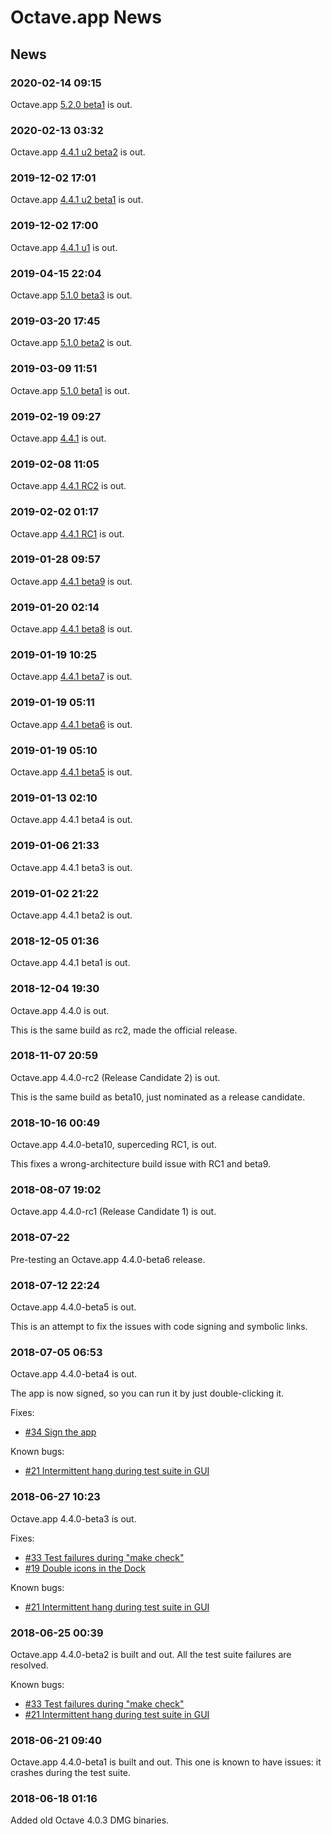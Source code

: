# Octave.app News

## News

### 2020-02-14 09:15

Octave.app [5.2.0 beta1](https://github.com/octave-app/octave-app/releases/tag/v5.2.0-beta1) is out.

### 2020-02-13 03:32

Octave.app [4.4.1 u2 beta2](https://github.com/octave-app/octave-app/releases/tag/v4.4.1-u2-beta2) is out.

### 2019-12-02 17:01

Octave.app [4.4.1 u2 beta1](https://github.com/octave-app/octave-app/releases/tag/v4.4.1-u2-beta1) is out.

### 2019-12-02 17:00

Octave.app [4.4.1 u1](https://github.com/octave-app/octave-app/releases/tag/v4.4.1-u1) is out.

### 2019-04-15 22:04

Octave.app [5.1.0 beta3](https://github.com/octave-app/octave-app/releases/tag/v5.1.0-beta3) is out.

### 2019-03-20 17:45

Octave.app [5.1.0 beta2](https://github.com/octave-app/octave-app/releases/tag/v5.1.0-beta2) is out.

### 2019-03-09 11:51

Octave.app [5.1.0 beta1](https://github.com/octave-app/octave-app/releases/tag/v5.1.0-beta1) is out.

### 2019-02-19 09:27

Octave.app [4.4.1](https://github.com/octave-app/octave-app/releases/tag/v4.4.1) is out.

### 2019-02-08 11:05

Octave.app [4.4.1 RC2](https://github.com/octave-app/octave-app/releases/tag/v4.4.1-RC2) is out.

### 2019-02-02 01:17

Octave.app [4.4.1 RC1](https://github.com/octave-app/octave-app/releases/tag/v4.4.1-RC1) is out.

### 2019-01-28 09:57

Octave.app [4.4.1 beta9](https://github.com/octave-app/octave-app/releases/tag/v4.4.1-beta9) is out.

### 2019-01-20 02:14

Octave.app [4.4.1 beta8](https://github.com/octave-app/octave-app/releases/tag/v4.4.1-beta8) is out.

### 2019-01-19 10:25

Octave.app [4.4.1 beta7](https://github.com/octave-app/octave-app/releases/tag/v4.4.1-beta7) is out.

### 2019-01-19 05:11

Octave.app [4.4.1 beta6](https://github.com/octave-app/octave-app/releases/tag/v4.4.1-beta6) is out.

### 2019-01-19 05:10

Octave.app [4.4.1 beta5](https://github.com/octave-app/octave-app/releases/tag/v4.4.1-beta4) is out.

### 2019-01-13 02:10

Octave.app 4.4.1 beta4 is out.

### 2019-01-06 21:33

Octave.app 4.4.1 beta3 is out.

### 2019-01-02 21:22

Octave.app 4.4.1 beta2 is out.

### 2018-12-05 01:36

Octave.app 4.4.1 beta1 is out.

### 2018-12-04 19:30

Octave.app 4.4.0 is out.

This is the same build as rc2, made the official release.

### 2018-11-07 20:59

Octave.app 4.4.0-rc2 (Release Candidate 2) is out.

This is the same build as beta10, just nominated as a release candidate.

### 2018-10-16 00:49

Octave.app 4.4.0-beta10, superceding RC1, is out.

This fixes a wrong-architecture build issue with RC1 and beta9.

### 2018-08-07 19:02

Octave.app 4.4.0-rc1 (Release Candidate 1) is out.

### 2018-07-22

Pre-testing an Octave.app 4.4.0-beta6 release.

### 2018-07-12 22:24

Octave.app 4.4.0-beta5 is out.

This is an attempt to fix the issues with code signing and symbolic links.

### 2018-07-05 06:53

Octave.app 4.4.0-beta4 is out.

The app is now signed, so you can run it by just double-clicking it.

Fixes:

* [#34 Sign the app](https://github.com/octave-app/octave-app-bundler/issues/34)

Known bugs:

* [#21 Intermittent hang during test suite in GUI](https://github.com/octave-app/octave-app-bundler/issues/21)

### 2018-06-27 10:23

Octave.app 4.4.0-beta3 is out.

Fixes:

* [#33 Test failures during "make check"](https://github.com/octave-app/octave-app-bundler/issues/33)
* [#19 Double icons in the Dock](https://github.com/octave-app/octave-app-bundler/issues/19)

Known bugs:

* [#21 Intermittent hang during test suite in GUI](https://github.com/octave-app/octave-app-bundler/issues/21)

### 2018-06-25 00:39

Octave.app 4.4.0-beta2 is built and out.
All the test suite failures are resolved.

Known bugs:

* [#33 Test failures during "make check"](https://github.com/octave-app/octave-app-bundler/issues/33)
* [#21 Intermittent hang during test suite in GUI](https://github.com/octave-app/octave-app-bundler/issues/21)

### 2018-06-21 09:40

Octave.app 4.4.0-beta1 is built and out.
This one is known to have issues: it crashes during the test suite.

### 2018-06-18 01:16

Added old Octave 4.0.3 DMG binaries.
